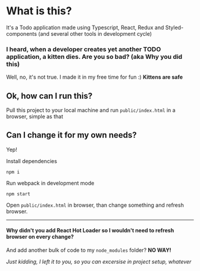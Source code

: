 # What is this?

It's a Todo application made using Typescript, React, Redux and Styled-components (and several other tools in development cycle)

### I heard, when a developer creates yet another TODO application, a kitten dies. Are you so bad? (aka Why you did this)

Well, no, it's not true. I made it in my free time for fun :)
**Kittens are safe**

## Ok, how can I run this?

Pull this project to your local machine and run `public/index.html` in a browser, simple as that

## Can I change it for my own needs?

Yep!

Install dependencies

```npm i```

Run webpack in development mode

```npm start```

Open `public/index.html` in browser, than change something and refresh browser.

___
#### Why didn't you add React Hot Loader so I wouldn't need to refresh browser on every change?

And add another bulk of code to my `node_modules` folder? **NO WAY!**

_Just kidding, I left it to you, so you can excersise in project setup, whatever_